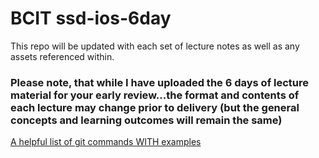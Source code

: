 # BCIT ssd-ios-6day
This repo will be updated with each set of lecture notes as well as any assets referenced within.

### Please note, that while I have uploaded the 6 days of lecture material for your early review...the format and contents of each lecture may change prior to delivery (but the general concepts and learning outcomes will remain the same)

[A helpful list of git commands WITH examples](https://dzone.com/articles/top-20-git-commands-with-examples)
